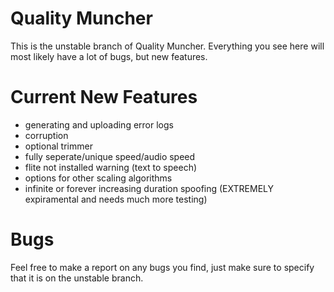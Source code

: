 # Quality Muncher

This is the unstable branch of Quality Muncher. Everything you see here will most likely have a lot of bugs, but new features.

# Current New Features

 - generating and uploading error logs
 - corruption
 - optional trimmer
 - fully seperate/unique speed/audio speed
 - flite not installed warning (text to speech)
 - options for other scaling algorithms
 - infinite or forever increasing duration spoofing (EXTREMELY expiramental and needs much more testing)

# Bugs

Feel free to make a report on any bugs you find, just make sure to specify that it is on the unstable branch.
